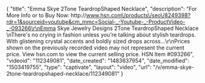 {
    "title": "Emma Skye 2Tone TeardropShaped Necklace",
    "description": "For More Info or to Buy Now: http:\/\/www.hsn.com\/products\/seo\/8249398?rdr=1&sourceid=youtube&cm_mmc=Social-_-Youtube-_-ProductVideo-_-093266\r\nEmma Skye Jewelry Designs 2Tone TeardropShaped Necklace \nThere's no crying in fashion  unless you're talking about stylish teardrops. With glistening crystal accents and boldly sized drops across...\r\nPrices shown on the previously recorded video may not represent the current price.  View hsn.com to view the current selling price. HSN Item #093266",
    "videoid": "112349081",
    "date_created": "1483637954",
    "date_modified": "1503419755",
    "type": "captivate",
    "layout": "video",
    "url": "\/v\/emma-skye-2tone-teardropshaped-necklace\/112349081"
}